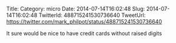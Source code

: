 Title: 
Category: micro
Date: 2014-07-14T16:02:48
Slug: 2014-07-14T16:02:48
TwitterId: 488715241530736640
TweetUrl: https://twitter.com/mark_philpot/status/488715241530736640

It sure would be nice to have credit cards without raised digits